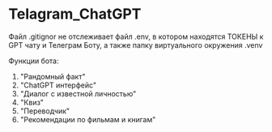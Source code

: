 # Telagram_ChatGPT

Файл .gitignor не отслеживает файл .env, в котором находятся ТОКЕНЫ к GPT чату и Телеграм Боту,
а также папку виртуального окружения .venv

Функции бота:
1. "Рандомный факт"
2. "ChatGPT интерфейс"
3. "Диалог с известной личностью"
4. "Квиз"
5. "Переводчик"
6. "Рекомендации по фильмам и книгам"